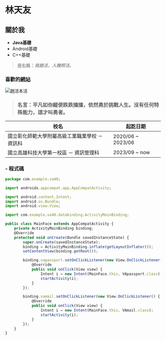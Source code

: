 # 林天友 
## 關於我 
- **Java基礎**
- Android基礎
- C++基礎
> 座右銘：*我趙活，人醜照活。*
### **喜歡的[網站](https://www.youtube.com/)**<br />
![趙活本活](https://truth.bahamut.com.tw/s01/202407/forum/73317/0716411046203bb1e662d530b54a4b35.PNG)
> ### 名言：**平凡如你縱使跌跌撞撞，依然勇於挑戰人生。沒有任何特殊能力，這才叫勇者。**

|  校名   | 起訖日期  |
|  ----  | ----  |
|  國立彰化師範大學附屬高級工業職業學校 － 資訊科   | 2020/06 ~ 2023/06  |
|  國立高雄科技大學第一校區 － 資訊管理科   | 2023/09 ~ now  |
### - 程式碼
```js
package com.example.va40;

import androidx.appcompat.app.AppCompatActivity;

import android.content.Intent;
import android.os.Bundle;
import android.view.View;

import com.example.va40.databinding.ActivityMainBinding;

public class MainFace extends AppCompatActivity {
    private ActivityMainBinding binding;
    @Override
    protected void onCreate(Bundle savedInstanceState) {
        super.onCreate(savedInstanceState);
        binding = ActivityMainBinding.inflate(getLayoutInflater());
        setContentView(binding.getRoot());

        binding.vapassport.setOnClickListener(new View.OnClickListener() {
            @Override
            public void onClick(View view) {
                Intent i = new Intent(MainFace.this, VApassport.class);
                startActivity(i);
            }
        });

        binding.vamail.setOnClickListener(new View.OnClickListener() {
            @Override
            public void onClick(View view) {
                Intent i = new Intent(MainFace.this, VAmail.class);
                startActivity(i);
            }
        });
    }
}
```



